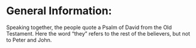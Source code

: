 # General Information:

Speaking together, the people quote a Psalm of David from the Old Testament. Here the word “they” refers to the rest of the believers, but not to Peter and John.
